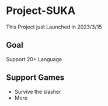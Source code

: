 # Project-SUKA 
This Project just Launched in 2023/3/15
## Goal
Support 20+ Language
## Support Games
- Survive the slasher
- More
